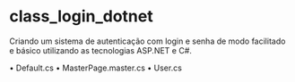 # class_login_dotnet
Criando um sistema de autenticação com login e senha de modo facilitado e básico utilizando as tecnologias ASP.NET e C#.

• Default.cs
• MasterPage.master.cs
• User.cs

